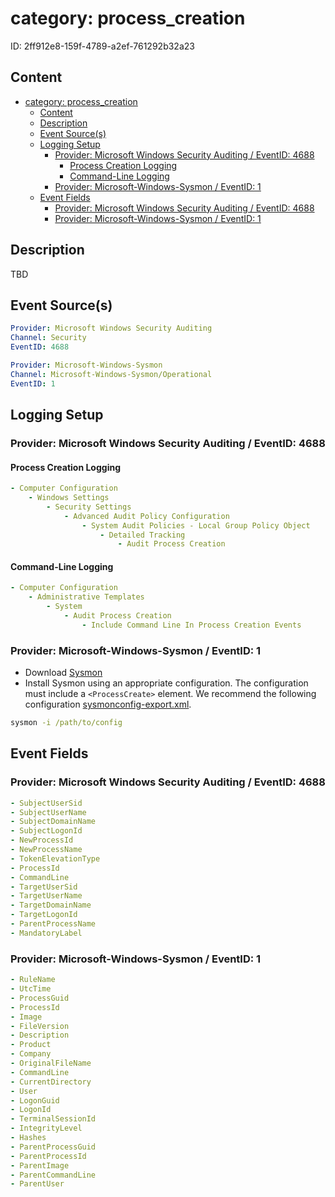 # category: process_creation

ID: 2ff912e8-159f-4789-a2ef-761292b32a23

## Content

- [category: process\_creation](#category-process_creation)
  - [Content](#content)
  - [Description](#description)
  - [Event Source(s)](#event-sources)
  - [Logging Setup](#logging-setup)
    - [Provider: Microsoft Windows Security Auditing / EventID: 4688](#provider-microsoft-windows-security-auditing--eventid-4688)
      - [Process Creation Logging](#process-creation-logging)
      - [Command-Line Logging](#command-line-logging)
    - [Provider: Microsoft-Windows-Sysmon / EventID: 1](#provider-microsoft-windows-sysmon--eventid-1)
  - [Event Fields](#event-fields)
    - [Provider: Microsoft Windows Security Auditing / EventID: 4688](#provider-microsoft-windows-security-auditing--eventid-4688-1)
    - [Provider: Microsoft-Windows-Sysmon / EventID: 1](#provider-microsoft-windows-sysmon--eventid-1-1)

## Description

TBD

## Event Source(s)

```yml
Provider: Microsoft Windows Security Auditing
Channel: Security
EventID: 4688
```

```yml
Provider: Microsoft-Windows-Sysmon
Channel: Microsoft-Windows-Sysmon/Operational
EventID: 1
```

## Logging Setup

### Provider: Microsoft Windows Security Auditing / EventID: 4688

#### Process Creation Logging

```yml
- Computer Configuration
    - Windows Settings
        - Security Settings
            - Advanced Audit Policy Configuration
                - System Audit Policies - Local Group Policy Object
                    - Detailed Tracking
                        - Audit Process Creation
```

#### Command-Line Logging

```yml
- Computer Configuration
    - Administrative Templates
        - System
            - Audit Process Creation
                - Include Command Line In Process Creation Events
```

### Provider: Microsoft-Windows-Sysmon / EventID: 1

- Download [Sysmon](https://learn.microsoft.com/en-us/sysinternals/downloads/sysmon)
- Install Sysmon using an appropriate configuration. The configuration must include a `<ProcessCreate>` element. We recommend the following configuration [sysmonconfig-export.xml](https://github.com/Neo23x0/sysmon-config/blob/master/sysmonconfig-export.xml).

```cmd
sysmon -i /path/to/config
```

## Event Fields

### Provider: Microsoft Windows Security Auditing / EventID: 4688

```yml
- SubjectUserSid
- SubjectUserName
- SubjectDomainName
- SubjectLogonId
- NewProcessId
- NewProcessName
- TokenElevationType
- ProcessId
- CommandLine
- TargetUserSid
- TargetUserName
- TargetDomainName
- TargetLogonId
- ParentProcessName
- MandatoryLabel
```

### Provider: Microsoft-Windows-Sysmon / EventID: 1

```yml
- RuleName
- UtcTime
- ProcessGuid
- ProcessId
- Image
- FileVersion
- Description
- Product
- Company
- OriginalFileName
- CommandLine
- CurrentDirectory
- User
- LogonGuid
- LogonId
- TerminalSessionId
- IntegrityLevel
- Hashes
- ParentProcessGuid
- ParentProcessId
- ParentImage
- ParentCommandLine
- ParentUser
```
